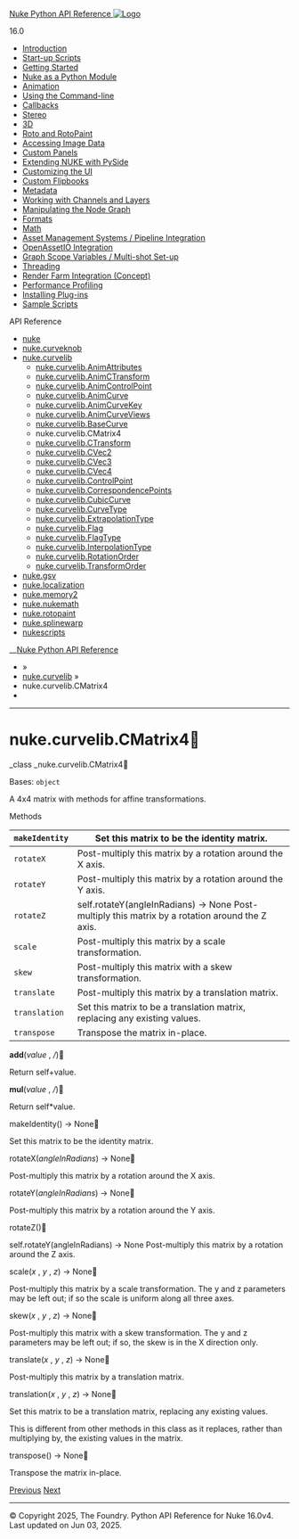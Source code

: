 [ Nuke Python API Reference ![Logo](../_static/NukeApp128.png) ](../index.html)

16.0 

  * [Introduction](../intro.html)
  * [Start-up Scripts](../startup.html)
  * [Getting Started](../basics.html)
  * [Nuke as a Python Module](../nuke_as_python_module.html)
  * [Animation](../animation.html)
  * [Using the Command-line](../command_line.html)
  * [Callbacks](../callbacks.html)
  * [Stereo](../stereo.html)
  * [3D](../3D.html)
  * [Roto and RotoPaint](../rotopaint.html)
  * [Accessing Image Data](../image_data.html)
  * [Custom Panels](../custom_panels.html)
  * [Extending NUKE with PySide](../custom_panels.html#extending-nuke-with-pyside)
  * [Customizing the UI](../custom_ui.html)
  * [Custom Flipbooks](../flipbook.html)
  * [Metadata](../metadata.html)
  * [Working with Channels and Layers](../channels.html)
  * [Manipulating the Node Graph](../dag.html)
  * [Formats](../formats.html)
  * [Math](../math.html)
  * [Asset Management Systems / Pipeline Integration](../asset.html)
  * [OpenAssetIO Integration](../openassetio.html)
  * [Graph Scope Variables / Multi-shot Set-up](../gsv.html)
  * [Threading](../threading.html)
  * [Render Farm Integration (Concept)](../render_farm.html)
  * [Performance Profiling](../performance.html)
  * [Installing Plug-ins](../installing_plugins.html)
  * [Sample Scripts](../samples.html)



API Reference

  * [nuke](nuke.html)
  * [nuke.curveknob](nuke.curveknob.html)
  * [nuke.curvelib](nuke.curvelib.html)
    * [nuke.curvelib.AnimAttributes](nuke.curvelib.AnimAttributes.html)
    * [nuke.curvelib.AnimCTransform](nuke.curvelib.AnimCTransform.html)
    * [nuke.curvelib.AnimControlPoint](nuke.curvelib.AnimControlPoint.html)
    * [nuke.curvelib.AnimCurve](nuke.curvelib.AnimCurve.html)
    * [nuke.curvelib.AnimCurveKey](nuke.curvelib.AnimCurveKey.html)
    * [nuke.curvelib.AnimCurveViews](nuke.curvelib.AnimCurveViews.html)
    * [nuke.curvelib.BaseCurve](nuke.curvelib.BaseCurve.html)
    * nuke.curvelib.CMatrix4
    * [nuke.curvelib.CTransform](nuke.curvelib.CTransform.html)
    * [nuke.curvelib.CVec2](nuke.curvelib.CVec2.html)
    * [nuke.curvelib.CVec3](nuke.curvelib.CVec3.html)
    * [nuke.curvelib.CVec4](nuke.curvelib.CVec4.html)
    * [nuke.curvelib.ControlPoint](nuke.curvelib.ControlPoint.html)
    * [nuke.curvelib.CorrespondencePoints](nuke.curvelib.CorrespondencePoints.html)
    * [nuke.curvelib.CubicCurve](nuke.curvelib.CubicCurve.html)
    * [nuke.curvelib.CurveType](nuke.curvelib.CurveType.html)
    * [nuke.curvelib.ExtrapolationType](nuke.curvelib.ExtrapolationType.html)
    * [nuke.curvelib.Flag](nuke.curvelib.Flag.html)
    * [nuke.curvelib.FlagType](nuke.curvelib.FlagType.html)
    * [nuke.curvelib.InterpolationType](nuke.curvelib.InterpolationType.html)
    * [nuke.curvelib.RotationOrder](nuke.curvelib.RotationOrder.html)
    * [nuke.curvelib.TransformOrder](nuke.curvelib.TransformOrder.html)
  * [nuke.gsv](nuke.gsv.html)
  * [nuke.localization](nuke.localization.html)
  * [nuke.memory2](nuke.memory2.html)
  * [nuke.nukemath](nuke.nukemath.html)
  * [nuke.rotopaint](nuke.rotopaint.html)
  * [nuke.splinewarp](nuke.splinewarp.html)
  * [nukescripts](nukescripts.html)



__[Nuke Python API Reference](../index.html)

  * [](../index.html) »
  * [nuke.curvelib](nuke.curvelib.html) »
  * nuke.curvelib.CMatrix4
  * 


* * *

# nuke.curvelib.CMatrix4

_class _nuke.curvelib.CMatrix4
    

Bases: `object`

A 4x4 matrix with methods for affine transformations.

Methods

`makeIdentity` | Set this matrix to be the identity matrix.  
---|---  
`rotateX` | Post-multiply this matrix by a rotation around the X axis.  
`rotateY` | Post-multiply this matrix by a rotation around the Y axis.  
`rotateZ` | self.rotateY(angleInRadians) -> None Post-multiply this matrix by a rotation around the Z axis.  
`scale` | Post-multiply this matrix by a scale transformation.  
`skew` | Post-multiply this matrix with a skew transformation.  
`translate` | Post-multiply this matrix by a translation matrix.  
`translation` | Set this matrix to be a translation matrix, replacing any existing values.  
`transpose` | Transpose the matrix in-place.  
  
__add__(_value_ , _/_)
    

Return self+value.

__mul__(_value_ , _/_)
    

Return self*value.

makeIdentity() → None
    

Set this matrix to be the identity matrix.

rotateX(_angleInRadians_) → None
    

Post-multiply this matrix by a rotation around the X axis.

rotateY(_angleInRadians_) → None
    

Post-multiply this matrix by a rotation around the Y axis.

rotateZ()
    

self.rotateY(angleInRadians) -> None Post-multiply this matrix by a rotation around the Z axis.

scale(_x_ , _y_ , _z_) → None
    

Post-multiply this matrix by a scale transformation. The y and z parameters may be left out; if so the scale is uniform along all three axes.

skew(_x_ , _y_ , _z_) → None
    

Post-multiply this matrix with a skew transformation. The y and z parameters may be left out; if so, the skew is in the X direction only.

translate(_x_ , _y_ , _z_) → None
    

Post-multiply this matrix by a translation matrix.

translation(_x_ , _y_ , _z_) → None
    

Set this matrix to be a translation matrix, replacing any existing values.

This is different from other methods in this class as it replaces, rather than multiplying by, the existing values in the matrix.

transpose() → None
    

Transpose the matrix in-place.

[ Previous](nuke.curvelib.BaseCurve.html "nuke.curvelib.BaseCurve") [Next ](nuke.curvelib.CTransform.html "nuke.curvelib.CTransform")

* * *

© Copyright 2025, The Foundry. Python API Reference for Nuke 16.0v4. Last updated on Jun 03, 2025. 
